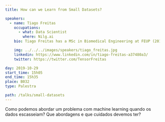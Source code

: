 ```yaml
---
title: How can we Learn from Small Datasets?

speakers:
  - name: Tiago Freitas
    occupations:
      - what: Data Scientist
        where: Nilg.ai
    bio: Tiago Freitas has a MSc in Biomedical Engineering at FEUP (2016). He did research in biomedical imaging and multimodal face recognition at INESC TEC (2015 - 2016) and worked as a freelancer for Computer Vision projects. From 2016 to 2019, he worked as a Computer Vision / Machine Learning Engineer at Adapttech where he helped to build a smart solution for lower-limb prosthetic fitting. He currently works as a Data Scientist @ NILG.AI, where he works with cervical medical image data. He is also part of the lead-team of Data Science for Social Good Portugal.

    img: ../../../images/speakers/tiago_freitas.jpg
    linkedin: https://www.linkedin.com/in/tiago-freitas-a37480a3/
    twitter: https://twitter.com/TensorFreitas

day: 2019-10-29
start_time: 15h05
end_time: 15h35
place: B032
type: Palestra

path: /talks/small-datasets
---
```


Como podemos abordar um problema com machine learning quando os dados escasseiam? Que abordagens e que cuidados devemos ter?
